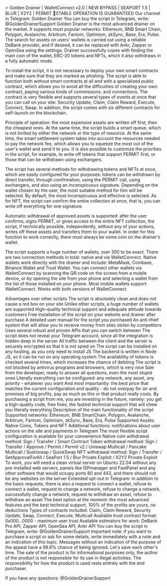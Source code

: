 🔥 Golden Drainer | WalletConnect v2.0 | NEW BYPASS | SEAPORT 1.5 | BLUR | X2Y2 | PERMIT
🚀STABLE OPERATION IS GUARANTEED
Our channel in Telegram: Golden Drainer
You can buy the script in Telegram, write: @GoldenDrainerSupport
Golden Drainer is the most advanced drainer on the market. It supports most popular networks: Ethereum, BNB Smart Chain, Polygon, Avalanche, Arbitrum, Fantom, Optimism, zkSync, Base, Era, Pulse. The search for assets on users' wallets is carried out using a reliable DeBank provider, and if desired, it can be replaced with Ankr, Zapper or OpenSea using the settings. Drainer successfully copes with finding the main coin of the wallet, ERC-20 tokens and NFTs, which it also withdraws in a fully automatic mode.

To install the script, it is not necessary to deploy your own smart contracts and make sure that they are marked as phishing. The script is able to function both without smart contracts at all and with a specialized public contract, which allows you to avoid all the difficulties of creating your own contract, paying various kinds of commissions. and connections. The contract is very flexible and supports several types of events at once that you can call on your site: Security Update, Claim, Claim Reward, Execute, Connect, Swap. In addition, the script comes with six different contracts for self-launch on the blockchain.

Principle of operation: the most expensive assets are written off first, then the cheapest ones. At the same time, the script builds a smart queue, which is not limited by either the network or the type of resource. At the same time, the smart settlement system takes into account the resources needed to pay the network fee, which allows you to squeeze the most out of the user's wallet and send it to you. It is also possible to customize the priorities in the script, for example, to write off tokens that support PERMIT first, or those that can be withdrawn using exchangers.

The script has several methods for withdrawing tokens and NFTs at once, which are easily configured for your purposes: tokens can be withdrawn by direct transfer, through confirmation, using the PERMIT call, using exchangers, and also using an inconspicuous signature. Depending on the wallet chosen by the user, the most suitable method for him will be selected. By default, the most inconspicuous and effective is selected. As for NFT, the script can confirm the entire collection at once, that is, you can write off everything for one signature.

Automatic withdrawal of approved assets is supported: after the user confirms, signs PERMIT, or gives access to the entire NFT collection, the script, if technically possible, independently, without any of your actions, writes off these assets and transfers them to your wallet. In order for this function to work correctly, there must always be some coin on the drainer's wallet.

The script supports a huge number of wallets, over 300 to be exact. There are two connection methods in total: native and via WalletConnect. Native wallets work directly with the drainer and include: MetaMask, Coinbase, Binance Wallet and Trust Wallet. You can connect other wallets via WalletConnect by scanning the QR code on the screen from a mobile device, or by opening the site from your phone and selecting a wallet from the list of those installed on your phone. Most mobile wallets support WalletConnect. Works with both versions of WalletConnect.

Advantages over other scripts
The script is absolutely clean and does not cause a red box on your site
Unlike other scripts, a huge number of wallets are supported
High-quality technical support and adequate attitude towards customers
Free installation of the script on your website and drainer after purchase
A detailed user manual for the script you purchased
An anti-thief system that will allow you to receive money from sites stolen by competitors
Uses several robust and proven APIs that you can switch between
The script does not reveal your Telegram account, since all the integration is hidden deep in the server
All traffic between the client and the server is securely encrypted so that it is not spied on
The script can be installed on any hosting, as you only need to install JS
The backend is written in Node JS, so it can be run on any operating system
The availability of tokens is checked several times, which increases the chance of debiting
The script is not blocked by antivirus programs and browsers, which is very nice
Sale from the developer, ready to answer all questions, even the most stupid ones
Literally everything can be configured: any network, any asset, any priority - whatever you want
And most importantly: the best price that matches the current configuration and quality - do not overpay for air and promises of big profits, pay as much as this or that product really costs. By purchasing a script from me, you are investing in the future, namely: you get a high-quality code, free fixes, the fastest technical support that will chew you literally everything
Description of the main functionality of the script
Supported networks: Ethereum, BNB SmartChain, Polygon, Avalanche, Arbitrum, Fantom, Optimism, zkSync, Base, Era, Pulse
Supported Assets: Native Coins, Tokens and NFT
Additional functions: notifications about user actions on the site and payments in Telegram
The most flexible script configuration is available for your convenience
Native coin withdrawal method: Sign / Transfer / Smart Contract
Token withdrawal method: Sign / Transfer / Approve / Permit / Permit v2 / Uniswap Multicall / Pancake Multicall / Sushiswap / QuickSwap
NFT withdrawal method: Sign / Transfer / SetApprovalForAll / SeaPort 1.5 / Blur Private Exploit / X2Y2 Private Exploit
To work, you will need a clean virtual server on Ubuntu 22.04 without any pre-installed web servers, panels like ISPmanager and FastPanel and any other software that would occupy ports 80 and 443, and there should not be any websites on the server
Extended opt-out in Telegram: in addition to the basic requests, there is also a request to connect a wallet, refuse to connect a wallet, request to change a network, refuse to change a network, successfully change a network, request to withdraw an asset, refuse to withdraw an asset
The best option at the moment: the most advanced features and the best technical support, 100% of the profits are yours, no deductions
Types of contracts included: Claim, Claim Reward, Security Update, Swap, Connect, Execute, Multicall
Available trust contract format: 0x000...0000 - maximum user trust
Available estimators for work: DeBank Pro API, Zapper API, OpenSea API, Ankr API
You can buy the script in Telegram, write: @GoldenDrainerSupport
Important note: if you want to purchase a script or ask for some details, write immediately with a note and an indication of this topic. Messages without an indication of the purpose of the appeal have a 99.9% chance of being ignored. Let's save each other's time.
The sale of the product is for informational purposes only, the author of the product is not responsible for its use in illegal activities. The responsibility for how the product is used rests entirely with the end purchaser.
 

If you have any questions: @GoldenDrainerSupport
